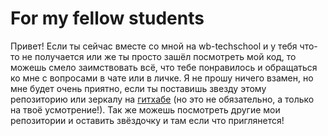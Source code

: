 # For my fellow students

Привет! Если ты сейчас вместе со мной на wb-techschool и у тебя что-то не 
получается или же ты просто зашёл посмотреть мой код, то можешь смело
заимствовать всё, что тебе понравилось и обращаться ко мне с вопросами в чате
или в личке. Я не прошу ничего взамен, но мне будет очень приятно, если ты
поставишь звезду этому репозиторию или зеркалу на [гитхабе](https://github.com/kekulta/Events)
(но это не обязательно, а только на твоё усмотрение!).
Так же можешь посмотреть другие мои репозитории и оставить звёздочку и там
если что приглянется!

